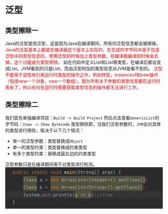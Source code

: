 # 泛型
## 类型擦除一
Java的泛型是伪泛型，这是因为Java在编译期间，所有的泛型信息都会被擦掉。
<font color="red">Java的泛型基本上都是在编译器这个层次上实现的，在生成的字节码中是不包含泛型中的类型信息的，使用泛型的时候加上类型参数，在编译器编译的时候会去掉，这个过程成为类型擦除。</font>
如在代码中定义List和List等类型，在编译后都会变成List，JVM看到的只是List，而由泛型附加的类型信息对JVM是看不到的。
<font color="red">泛型不能用于显性地引用运行时类型的操作之中，例如转型，instanceof和new操作（包括new一个对象，new一个数组），因为所有关于参数的类型信息都在运行时丢失了，所以任何在运行时需要获取类型信息的操作都无法进行工作。</font>

## 类型擦除二
我们首先单独编译项目：`Build -> Build Project`
然后点击查看`GenericList`的字节码：`View -> Show Bytecode`
类型擦除即，当我们泛型参数时，`JVM`会对具体的类型进行擦除，取决于以下几个情况：

- 单一的泛型参数：类型替换成`Object`
- 单一的类型约束：类型替换成约束类型
- 有多个类型约束：替换成最左边的约束类型

泛型参数只是在编译期间用于对类型进行检测。
![](../images/type.png)
